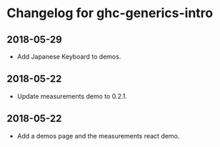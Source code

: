# Changelog for ghc-generics-intro

## 2018-05-29

* Add Japanese Keyboard to demos.

## 2018-05-22

* Update measurements demo to 0.2.1.

## 2018-05-22

* Add a demos page and the measurements react demo.
